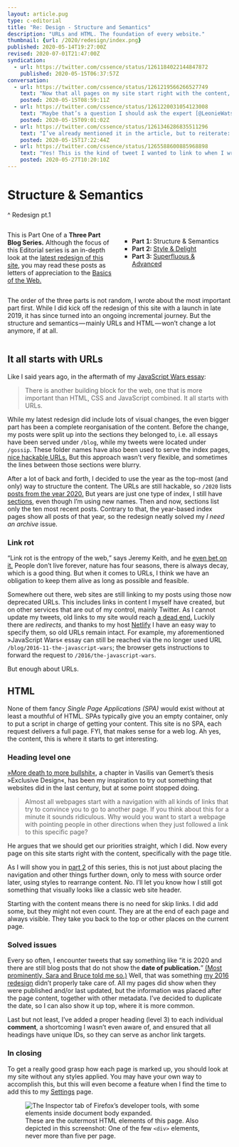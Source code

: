 ```yaml
---
layout: article.pug
type: c-editorial
title: "Re: Design - Structure and Semantics"
description: "URLs and HTML. The foundation of every website."
thumbnail: {url: /2020/redesign/index.png}
published: 2020-05-14T19:27:00Z
revised: 2020-07-01T21:47:00Z
syndication:
  - url: https://twitter.com/cssence/status/1261184022144847872
    published: 2020-05-15T06:37:57Z
conversation:
  - url: https://twitter.com/cssence/status/1261219566266527749
    text: "Now that all pages on my site start right with the content, as hinted in [@vasilis](https://twitter.com/vasilis)’ thesis “Exclusive Design”, I wonder: People relying on assistive technology, did you get so used to website crap that not having to bypass a header/navigation with a lot of links seems weird? #a11y"
    posted: 2020-05-15T08:59:11Z
  - url: https://twitter.com/cssence/status/1261220031054123008
    text: "Maybe that’s a question I should ask the expert [@LeonieWatson](https://twitter.com/LeonieWatson) directly…<br>[twitter.com/cssence/status/1261219566266527749](https://twitter.com/cssence/status/1261219566266527749)<br>#HTML #a11y"
    posted: 2020-05-15T09:01:02Z
  - url: https://twitter.com/cssence/status/1261346286835511296
    text: "I’ve already mentioned it in the article, but to reiterate: [@netlify](https://twitter.com/netlify) redirects are *chef’s kiss*"
    posted: 2020-05-15T17:22:44Z
  - url: https://twitter.com/cssence/status/1265588600885968898
    text: "Yes! This is the kind of tweet I wanted to link to when I wrote [this].<br>I’ve updated the article to include the Sara&Bruce™ reference.<br>[twitter.com/brucel/status/1265577433199267840](https://twitter.com/brucel/status/1265577433199267840)"
    posted: 2020-05-27T10:20:10Z
---
```


# Structure & Semantics
^ Redesign pt.1

<div class="passage"><style>
@media (min-width: 40em){.passage{display:grid;gap:0 1.75rem;grid-template-areas:'intro list' 'note note';grid-template-columns:1fr 1fr;align-items:start}}
.passage ol{counter-reset:part;list-style-type:square;grid-area:list;margin-top:.5rem;padding:1.25rem .875rem .5rem;border:1px solid var(--color-bg-subtle);border-radius:var(--border-radius)}
.passage li::before{counter-increment:part;content:"Part " counter(part) ": ";font-variant-numeric:lining-nums tabular-nums;font-weight:600}
.passage p{grid-area:note}
.passage style+p{grid-area:intro}
</style>

This is Part One of a <strong id="3-part-blog-series">Three Part Blog Series.</strong> Although the focus of this Editorial series is an in-depth look at the [latest redesign of this site](/2019/just-launch/), you may read these posts as letters of appreciation to the [Basics of the Web.](/2016/webdesign-basics/)

<ol aria-labelledby="3-part-blog-series">
<li>Structure &amp; Semantics</li>
<li><a href="/2020/redesign-style-and-delight/">Style &amp; Delight</a></li>
<li><a href="/2020/redesign-superfluous-and-advanced/">Superfluous &amp; Advanced</a></li>
</ol>

The order of the three parts is not random, I wrote about the most important part first. While I did kick off the redesign of this site with a launch in late 2019, it has since turned into an ongoing incremental journey. But the structure and semantics&#8202;&mdash;&#8202;mainly URLs and HTML&#8202;&mdash;&#8202;won’t change a lot anymore, if at all.

</div>

## It all starts with URLs

Like I said years ago, in the aftermath of my [JavaScript Wars essay](/2016/the-javascript-wars/):

> There is another building block for the web, one that is more important than HTML, CSS and JavaScript combined. It all starts with URLs.

While my latest redesign did include lots of visual changes, the even bigger part has been a complete reorganisation of the content. Before the change, my posts were split up into the sections they belonged to, i.e. all essays have been served under `/blog`, while my tweets were located under `/gossip`. These folder names have also been used to serve the index pages, [nice hackable URLs.](https://adactio.com/journal/1197) But this approach wasn’t very flexible, and sometimes the lines between those sections were blurry.

After a lot of back and forth, I decided to use the year as the top-most (and only) way to structure the content. The URLs are still hackable, so `/2020` lists [posts from the year 2020.](/2020/) But years are just one type of index, I still have [sections](#navigation), even though I’m using new names. Then and now, sections list only the ten most recent posts. Contrary to that, the year-based index pages show all posts of that year, so the redesign neatly solved my _I need an archive_ issue.

### Link rot

<q>Link rot is the entropy of the web,</q> says Jeremy Keith, and he [even bet on it.](http://longbets.org/601/) People don’t live forever, nature has four seasons, there is always decay, which is a good thing. But when it comes to URLs, I think we have an obligation to keep them alive as long as possible and feasible.

Somewhere out there, web sites are still linking to my posts using those now deprecated URLs. This includes links in content I myself have created, but on other services that are out of my control, mainly Twitter. As I cannot update my tweets, old links to my site would reach [a dead end.](/404/) Luckily there are _redirects,_ and thanks to my host [Netlify](https://www.netlify.com/) I have an easy way to specify them, so old URLs remain intact. For example, my aforementioned »JavaScript Wars« essay can still be reached via the no longer used URL `/blog/2016-11-the-javascript-wars`; the browser gets instructions to forward the request to `/2016/the-javascript-wars`.

But enough about URLs.

## HTML

None of them fancy _Single Page Applications (SPA)_ would exist without at least a mouthful of HTML. SPAs typically give you an empty container, only to put a script in charge of getting your content. This site is no SPA, each request delivers a full page. FYI, that makes sense for a web log. Ah yes, the content, this is where it starts to get interesting.

### Heading level one

[»More death to more bullshit«](https://exclusive-design.vasilis.nl/more-death-to-more-bullshit/), a chapter in Vasilis van Gemert’s thesis »Exclusive Design«, has been my inspiration to try out something that websites did in the last century, but at some point stopped doing.

> Almost all webpages start with a navigation with all kinds of links that try to convince you to go to another page. If you think about this for a minute it sounds ridiculous. Why would you want to start a webpage with pointing people in other directions when they just followed a link to this specific page?

He argues that we should get our priorities straight, which I did. Now every page on this site starts right with the content, specifically with the page title.

As I will show you in [part 2](/2020/redesign-style-and-delight) of this series, this is not just about placing the navigation and other things further down, only to mess with source order later, using styles to rearrange content. No. I’ll let you know how I still got something that visually looks like a classic web site header.

Starting with the content means there is no need for skip links. I did add some, but they might not even count. They are at the end of each page and always visible. They take you back to the top or other places on the current page.

### Solved issues

Every so often, I encounter tweets that say something like <q>it is 2020 and there are still blog posts that do not show the **date of publication.**</q> [(Most prominently, Sara and Bruce told me so.)](https://twitter.com/brucel/status/1265577433199267840) Well, that was something [my 2016 redesign](/2016/redesign/) didn’t properly take care of. All my pages did show when they were published and/or last updated, but the information was placed after the page content, together with other metadata. I’ve decided to duplicate the date, so I can also show it up top, where it is more common.

Last but not least, I’ve added a proper heading (level 3) to each individual **comment**, a shortcoming I wasn’t even aware of, and ensured that all headings have unique IDs, so they can serve as anchor link targets.

### In closing

To get a really good grasp how each page is marked up, you should look at my site without any styles applied. You may have your own way to accomplish this, but this will even become a feature when I find the time to add this to my [Settings](/settings/) page.

<figure><img src="/2020/redesign-structure-and-semantics/x-ray.png" alt="The Inspector tab of Firefox’s developer tools, with some elements inside document body expanded."><figcaption>These are the outermost HTML elements of this page. Also depicted in this screenshot: One of the few <code>&lt;div&gt;</code> elements, never more than five per page.</figcaption></figure>
